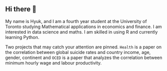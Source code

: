 ## Hi there 👋

My name is Hyuk, and I am a fourth year student at the University of Toronto studying Mathematical applications in economics and finance. I am interested in data science and maths. I am skilled in using R and currently learning Python. 

Two projects that may catch your attention are pinned. `Health` is a paper on the correlation between global suicide rates and country income, age, gender, continent and `OCED` is a paper that analyzes the correlation between minimum hourly wage and labour productivity. 


<!--
**anggimude/anggimude** is a ✨ _special_ ✨ repository because its `README.md` (this file) appears on your GitHub profile.

Here are some ideas to get you started:

- 🔭 I’m currently working on ...
- 🌱 I’m currently learning ...
- 👯 I’m looking to collaborate on ...
- 🤔 I’m looking for help with ...
- 💬 Ask me about ...
- 📫 How to reach me: ...
- 😄 Pronouns: ...
- ⚡ Fun fact: ...
-->
